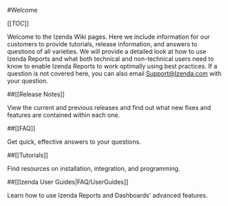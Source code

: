 #Welcome

[[_TOC_]]

Welcome to the Izenda Wiki pages. Here we include information for our customers to provide tutorials, release information, and answers to questions of all varieties. We will provide a detailed look at how to use Izenda Reports and what both technical and non-technical users need to know to enable Izenda Reports to work optimally using best practices. If a question is not covered here, you can also email Support@Izenda.com with your question.

##[[Release Notes]]

View the current and previous releases and find out what new fixes and features are contained within each one.

##[[FAQ]]

Get quick, effective answers to your questions.

##[[Tutorials]]

Find resources on installation, integration, and programming.

##[[Izenda User Guides|FAQ/UserGuides]]

Learn how to use Izenda Reports and Dashboards' advanced features.